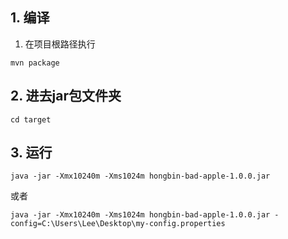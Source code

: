## 1. 编译
1. 在项目根路径执行
```shell script
mvn package
```

## 2. 进去jar包文件夹
```shell script
cd target
```

## 3. 运行
```shell script
java -jar -Xmx10240m -Xms1024m hongbin-bad-apple-1.0.0.jar
```
或者
```shell script
java -jar -Xmx10240m -Xms1024m hongbin-bad-apple-1.0.0.jar -config=C:\Users\Lee\Desktop\my-config.properties
```
